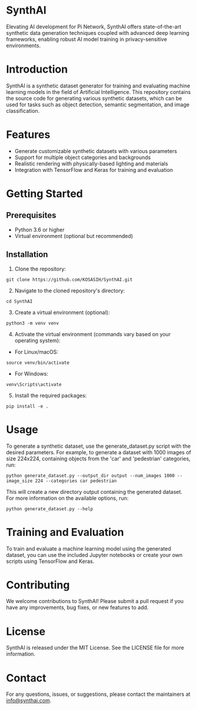 # SynthAI

Elevating AI development for Pi Network, SynthAI offers state-of-the-art synthetic data generation techniques coupled with advanced deep learning frameworks, enabling robust AI model training in privacy-sensitive environments.

# Introduction

SynthAI is a synthetic dataset generator for training and evaluating machine learning models in the field of Artificial Intelligence. This repository contains the source code for generating various synthetic datasets, which can be used for tasks such as object detection, semantic segmentation, and image classification.

# Features

- Generate customizable synthetic datasets with various parameters
- Support for multiple object categories and backgrounds
- Realistic rendering with physically-based lighting and materials
- Integration with TensorFlow and Keras for training and evaluation

# Getting Started

## Prerequisites

- Python 3.6 or higher
- Virtual environment (optional but recommended)

## Installation

1. Clone the repository:
```
git clone https://github.com/KOSASIH/SynthAI.git
```
2. Navigate to the cloned repository's directory:
```
cd SynthAI
```
3. Create a virtual environment (optional):
```
python3 -m venv venv
```
4. Activate the virtual environment (commands vary based on your operating system):

- For Linux/macOS:
```
source venv/bin/activate
```
- For Windows:
```
venv\Scripts\activate
```

5. Install the required packages:
```
pip install -e .
```

# Usage

To generate a synthetic dataset, use the generate_dataset.py script with the desired parameters. For example, to generate a dataset with 1000 images of size 224x224, containing objects from the 'car' and 'pedestrian' categories, run:

```
python generate_dataset.py --output_dir output --num_images 1000 --image_size 224 --categories car pedestrian
```
This will create a new directory output containing the generated dataset.
For more information on the available options, run:

```
python generate_dataset.py --help
```

# Training and Evaluation

To train and evaluate a machine learning model using the generated dataset, you can use the included Jupyter notebooks or create your own scripts using TensorFlow and Keras.

# Contributing

We welcome contributions to SynthAI! Please submit a pull request if you have any improvements, bug fixes, or new features to add.

# License

SynthAI is released under the MIT License. See the LICENSE file for more information.

# Contact

For any questions, issues, or suggestions, please contact the maintainers at info@synthai.com.
